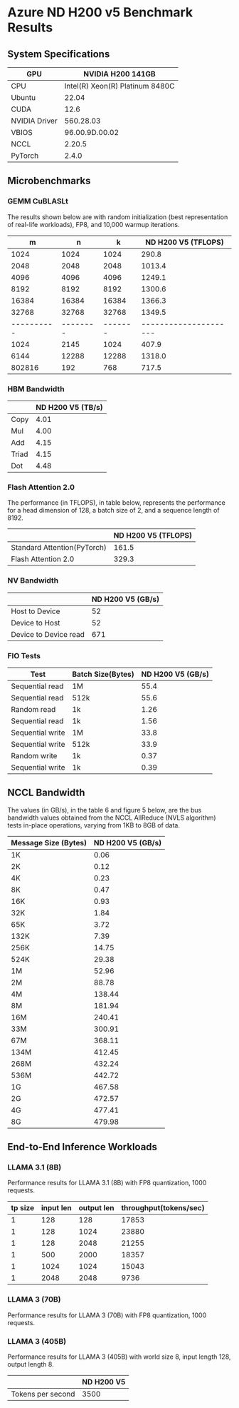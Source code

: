 # Azure ND H200 v5 Benchmark Results

## System Specifications

| GPU           | NVIDIA H200 141GB |
|---------------|-------------------|
| CPU           | Intel(R) Xeon(R) Platinum 8480C |
| Ubuntu        |   22.04  |
| CUDA          |   12.6  |
| NVIDIA Driver | 560.28.03  |
| VBIOS         | 96.00.9D.00.02 |
| NCCL          |    2.20.5  |
| PyTorch       |    2.4.0   |


## Microbenchmarks
### GEMM CuBLASLt  

The results shown below are with random initialization (best representation of real-life workloads), FP8, and 10,000 warmup iterations.

| m           | n         | k        | ND H200 V5 (TFLOPS)    | 
| ----------- | --------- | -------- | ---------------------- |  
| 1024        | 1024      | 1024     | 290.8                  |  
| 2048        | 2048      | 2048     | 1013.4                 |  
| 4096        | 4096      | 4096     | 1249.1                 |  
| 8192        | 8192      | 8192     | 1300.6                 |  
| 16384       | 16384     | 16384    | 1366.3                 |  
| 32768       | 32768     | 32768    | 1349.5                 |  
| \---------- | \-------- | \------- | \--------------------- |  
| 1024        | 2145      | 1024     | 407.9                  |  
| 6144        | 12288     | 12288    | 1318.0                 |  
| 802816      | 192       | 768      | 717.5                  |  

### HBM Bandwidth

|       | ND H200 V5 (TB/s) | 
| ----- | ----------------- |  
| Copy  | 4.01              |  
| Mul   | 4.00              |  
| Add   | 4.15              |  
| Triad | 4.15              |  
| Dot   | 4.48              |  


### Flash Attention 2.0

The performance (in TFLOPS), in table below, represents the performance for a head dimension of 128, a batch size of 2, and a sequence length of 8192.

|       | ND H200 V5 (TFLOPS) | 
| ----- | ----------------- |  
| Standard Attention(PyTorch)  | 161.5   |  
| Flash Attention 2.0   | 329.3  |

### NV Bandwidth

|                       | ND H200 V5 (GB/s) |  
| --------------------- | ----------------- |  
| Host to Device        | 52                |  
| Device to Host        | 52                |  
| Device to Device read | 671               |  


### FIO Tests

| Test             | Batch Size(Bytes) | ND H200 V5 (GB/s) |  
| ---------------- | ----------------- | ----------------- |  
| Sequential read  | 1M                | 55.4              |  
| Sequential read  | 512k              | 55.6              |  
| Random read      | 1k                | 1.26              |  
| Sequential read  | 1k                | 1.56              |  
| Sequential write | 1M                | 33.8              |  
| Sequential write | 512k              | 33.9              |  
| Random write     | 1k                | 0.37              |  
| Sequential write | 1k                | 0.39              |  


## NCCL Bandwidth

The values (in GB/s), in the table 6 and figure 5 below, are the bus bandwidth values obtained from the NCCL AllReduce (NVLS algorithm) tests in-place operations, varying from 1KB to 8GB of data.

| Message Size (Bytes) | ND H200 V5 (GB/s) |  
| -------------------- | ----------------- |  
| 1K                   | 0.06              |  
| 2K                   | 0.12              | 
| 4K                   | 0.23              |  
| 8K                   | 0.47              |  
| 16K                  | 0.93              |  
| 32K                  | 1.84              |  
| 65K                  | 3.72              |  
| 132K                 | 7.39              |  
| 256K                 | 14.75             |  
| 524K                 | 29.38             |  
| 1M                   | 52.96             |  
| 2M                   | 88.78             |  
| 4M                   | 138.44            |  
| 8M                   | 181.94            |  
| 16M                  | 240.41            |  
| 33M                  | 300.91            |  
| 67M                  | 368.11            |  
| 134M                 | 412.45            |  
| 268M                 | 432.24            |  
| 536M                 | 442.72            |  
| 1G                   | 467.58            |  
| 2G                   | 472.57            |  
| 4G                   | 477.41            |  
| 8G                   | 479.98            |  

## End-to-End Inference Workloads 



### LLAMA 3.1 (8B) 

Performance results for LLAMA 3.1 (8B) with FP8 quantization, 1000 requests.

| tp size | input len | output len | throughput(tokens/sec) |
|---------|-----------|------------|------------------------|
| 1       | 128       | 128        | 17853                  |
| 1       | 128       | 1024       | 23880                  |
| 1       | 128       | 2048       | 21255                  |
| 1       | 500       | 2000       | 18357                  |
| 1       | 1024      | 1024       | 15043                  |
| 1       | 2048      | 2048       | 9736                   |

### LLAMA 3 (70B) 

Performance results for LLAMA 3 (70B) with FP8 quantization, 1000 requests.
   

### LLAMA 3 (405B) 

Performance results for LLAMA 3 (405B) with world size 8, input length 128, output length 8.



|                   | ND H200 V5 | 
| ----------------- | ---------- | 
| Tokens per second | 3500       |
